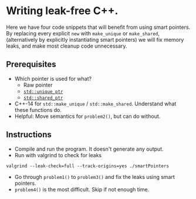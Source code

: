 # Writing leak-free C++.

Here we have four code snippets that will benefit from using smart pointers.
By replacing every explicit `new` with `make_unique` or `make_shared`,
(alternatively by explicitly instantiating smart pointers) we will fix memory leaks,
and make most cleanup code unnecessary.

## Prerequisites

* Which pointer is used for what?
  * Raw pointer
  * [`std::unique_ptr`](https://en.cppreference.com/w/cpp/memory/unique_ptr)
  * [`std::shared_ptr`](https://en.cppreference.com/w/cpp/memory/shared_ptr)
* C++-14 for `std::make_unique` / `std::make_shared`. Understand what these functions do.
* Helpful: Move semantics for `problem2()`, but can do without.

## Instructions

* Compile and run the program. It doesn't generate any output.
* Run with valgrind to check for leaks
```
valgrind --leak-check=full --track-origins=yes ./smartPointers
```
* Go through `problem1()` to `problem3()` and fix the leaks using smart pointers.
* `problem4()` is the most difficult. Skip if not enough time.
